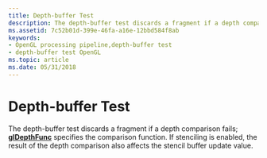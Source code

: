 ```yaml
---
title: Depth-buffer Test
description: The depth-buffer test discards a fragment if a depth comparison fails; glDepthFunc specifies the comparison function. If stenciling is enabled, the result of the depth comparison also affects the stencil buffer update value.
ms.assetid: 7c52b01d-399e-46fa-a16e-12bbd584f8ab
keywords:
- OpenGL processing pipeline,depth-buffer test
- depth-buffer test OpenGL
ms.topic: article
ms.date: 05/31/2018
---
```


# Depth-buffer Test

The depth-buffer test discards a fragment if a depth comparison fails; [**glDepthFunc**](gldepthfunc.md) specifies the comparison function. If stenciling is enabled, the result of the depth comparison also affects the stencil buffer update value.

 

 




